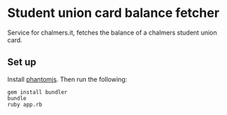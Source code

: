 # Student union card balance fetcher
Service for chalmers.it, fetches the balance of a chalmers student union card.

## Set up
Install [phantomjs](http://phantomjs.org/). Then run the following:

```
gem install bundler
bundle
ruby app.rb
```
